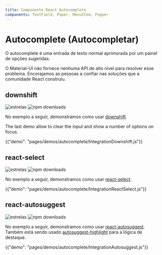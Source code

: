 ```yaml
---
title: Componente React Autocomplete
components: TextField, Paper, MenuItem, Popper
---
```


# Autocomplete (Autocompletar)

<p class="description">O autocomplete é uma entrada de texto normal aprimorada por um painel de opções sugeridas.</p>

O Material-UI não fornece nenhuma API de alto nível para resolver esse problema. Encorajamos as pessoas a confiar nas soluções que a comunidade React construiu.

## downshift

![estrelas](https://img.shields.io/github/stars/paypal/downshift.svg?style=social&label=Stars) ![npm downloads](https://img.shields.io/npm/dm/downshift.svg)

No exemplo a seguir, demonstramos como usar [downshift](https://github.com/paypal/downshift).

The last demo allow to clear the input and show a number of options on focus.

{{"demo": "pages/demos/autocomplete/IntegrationDownshift.js"}}

## react-select

![estrelas](https://img.shields.io/github/stars/JedWatson/react-select.svg?style=social&label=Stars) ![npm downloads](https://img.shields.io/npm/dm/react-select.svg)

No exemplo a seguir, demonstramos como usar [react-select](https://github.com/JedWatson/react-select).

{{"demo": "pages/demos/autocomplete/IntegrationReactSelect.js"}}

## react-autosuggest

![estrelas](https://img.shields.io/github/stars/moroshko/react-autosuggest.svg?style=social&label=Stars) ![npm downloads](https://img.shields.io/npm/dm/react-autosuggest.svg)

No exemplo a seguir, demonstramos como usar [react-autosuggest](https://github.com/moroshko/react-autosuggest). Também está sendo usado [autosuggest-highlight](https://www.npmjs.com/package/autosuggest-highlight) para a lógica de destaque.

{{"demo": "pages/demos/autocomplete/IntegrationAutosuggest.js"}}